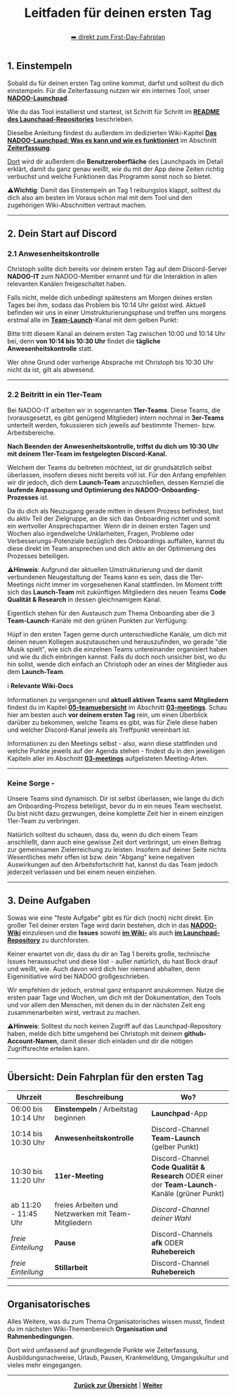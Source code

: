 # <p align="center">Leitfaden für deinen ersten Tag</p>

<p align="center">
<a href="#übersicht-dein-fahrplan-für-den-ersten-tag">➡️ direkt zum First-Day-Fahrplan</a>
</p>

#

## 1. Einstempeln

Sobald du für deinen ersten Tag online kommst, darfst und solltest du dich einstempeln. Für die Zeiterfassung nutzen wir ein internes Tool, unser [**NADOO-Launchpad**](https://github.com/NADOOIT/NADOO-Launchpad).

Wie du das Tool installierst und startest, ist Schritt für Schritt im [**README des Launchpad-Repositories**](https://github.com/NADOOIT/NADOO-Launchpad/blob/main/README.md) beschrieben.

Dieselbe Anleitung findest du außerdem im dedizierten Wiki-Kapitel [**Das NADOO-Launchpad: Was es kann und wie es funktioniert**](/docs/01-organisation/01-zeiterfassung/01-launchpad-guide/README.md) im Abschnitt [**Zeiterfassung**](/docs/01-organisation/01-zeiterfassung/README.md).

<!--Launchopad-Guide zieht in der Ordnerstruktur doch nochmal um, wird dann wieder angepasst-->

[Dort](/docs/01-organisation/01-zeiterfassung/01-launchpad-guide/README.md) wird dir außerdem die **Benutzeroberfläche** des Launchpads im Detail erklärt, damit du ganz genau weißt, _wie_ du mit der App deine Zeiten richtig verbuchst und welche Funktionen das Programm sonst noch so bietet.

⚠️**Wichtig**: Damit das Einstempeln an Tag 1 reibungslos klappt, solltest du dich also am besten im Voraus schon mal mit dem Tool und den zugehörigen Wiki-Abschnitten vertraut machen.

---

## 2. Dein Start auf Discord

### 2.1 Anwesenheitskontrolle

Christoph sollte dich bereits vor deinem ersten Tag auf dem Discord-Server **NADOO-IT** zum NADOO-Member ernannt und für die Interaktion in allen relevanten Kanälen freigeschaltet haben.

Falls nicht, melde dich unbedingt spätestens am Morgen deines ersten Tages bei ihm, sodass das Problem bis 10:14 Uhr gelöst wird. Aktuell befinden wir uns in einer Umstrukturierungsphase und treffen uns morgens erstmal alle im [**Team-Launch**](https://discordapp.com/channels/1299292608744390707/1336295583350259762)-Kanal mit dem gelben Punkt:

<!--hier Screenshot "Team-Launch Kanal" einfügen-->

Bitte tritt diesem Kanal an deinem ersten Tag zwischen 10:00 und 10:14 Uhr bei, denn **von 10:14 bis 10:30 Uhr** findet die **tägliche Anwesenheitskontrolle** statt.

Wer ohne Grund oder vorherige Absprache mit Christoph bis 10:30 Uhr nicht da ist, gilt als abwesend.

---

### 2.2 Beitritt in ein 11er-Team

Bei NADOO-IT arbeiten wir in sogennanten **11er-Teams**. Diese Teams, die (vorausgesetzt, es gibt genügend Mitglieder) intern nochmal in **3er-Teams** unterteilt werden, fokussieren sich jeweils auf bestimmte Themen- bzw. Arbeitsbereiche.

**Nach Beenden der Anwesenheitskontrolle, triffst du dich um 10:30 Uhr mit deinem 11er-Team im festgelegten Discord-Kanal.**

Welchem der Teams du beitreten möchtest, ist dir grundsätzlich selbst überlassen, insofern dieses nicht bereits voll ist.
Für den Anfang empfehlen wir dir jedoch, dich dem **Launch-Team** anzuschließen, dessen Kernziel die **laufende Anpassung und Optimierung des NADOO-Onboarding-Prozesses** ist.

Da du dich als Neuzugang gerade mitten in diesem Prozess befindest, bist du aktiv Teil der Zielgruppe, an die sich das Onboarding richtet und somit ein wertvoller Ansprechspartner. Wenn dir in deinen ersten Tagen und Wochen also irgendwelche Unklarheiten, Fragen, Probleme oder Verbesserungs-Potenziale bezüglich des Onboardings auffallen, kannst du diese direkt im Team ansprechen und dich aktiv an der Optimierung des Prozesses beteiligen.

⚠️**Hinweis**: Aufgrund der aktuellen Umstrukturierung und der damit verbundenen Neugestaltung der Teams kann es sein, dass die 11er-Meetings nicht immer im vorgesehenen Kanal stattfinden. Im Moment trifft sich das **Launch-Team** mit zukünftigen Mitgliedern des neuen Teams **Code Qualität & Research** in dessen gleichnamigem Kanal.

<!--hier Screenshot "Code Qualität & Research Kanal" einfügen-->

Eigentlich stehen für den Austausch zum Thema Onboarding aber die 3 **Team-Launch**-Kanäle mit den grünen Punkten zur Verfügung:

<!--hier Screenshot "Team-Launch Kanäle" einfügen-->

Hüpf in den ersten Tagen gerne durch unterschiedliche Kanäle, um dich mit deinen neuen Kollegen auszutauschen und herauszufinden, wo gerade "die Musik spielt", wie sich die einzelnen Teams untereinander organisiert haben und wie du dich einbringen kannst. Falls du doch noch unsicher bist, wo du hin sollst, wende dich einfach an Christoph oder an eines der Mitglieder aus dem **Launch-Team**.

ℹ️ **Relevante Wiki-Docs**

Informationen zu vergangenen und **aktuell aktiven Teams samt Mitgliedern** findest du im Kapitel [**05-teamuebersicht**](/docs/03-meetings/05-teamuebersicht/README.md) im Abschnitt [**03-meetings**](/docs/03-meetings/README.md). Schau hier am besten auch **vor deinem ersten Tag** rein, um einen Überblick darüber zu bekommen, welche Teams es gibt, was für Ziele diese haben und welcher Discord-Kanal jeweils als Treffpunkt vereinbart ist.

Informationen zu den Meetings selbst - also, wann diese stattfinden und welche Punkte jeweils auf der Agenda stehen - findest du in den jeweiligen Kapiteln aller im Abschnitt [**03-meetings**](/docs/03-meetings/README.md) aufgelisteten Meeting-Arten.

---

### Keine Sorge -

Unsere Teams sind dynamisch. Dir ist selbst überlassen, wie lange du dich am Onboarding-Prozess beteiligst, bevor du in ein neues Team wechselst. Du bist nicht dazu gezwungen, deine komplette Zeit hier in einem einzigen 11er-Team zu verbringen.

Natürlich solltest du schauen, dass du, wenn du dich einem Team anschließt, dann auch eine gewisse Zeit dort verbringst, um einen Beitrag zur gemeinsamen Zielerreichung zu leisten. Insofern auf deiner Seite nichts Wesentliches mehr offen ist bzw. dein "Abgang" keine negativen Auswirkungen auf den Arbeitsfortschritt hat, kannst du das Team jedoch jederzeit verlassen und bei einem neuen einziehen.

---

## 3. Deine Aufgaben

Sowas wie eine "feste Aufgabe" gibt es für dich (noch) nicht direkt. Ein großer Teil deiner ersten Tage wird darin bestehen, dich in das [**NADOO-Wiki**](https://github.com/NADOOIT/NADOO-Wiki/) einzulesen und die **Issues** sowohl [**im Wiki-**](https://github.com/NADOOIT/NADOO-Wiki/issues) als auch [**im Launchpad-Repository**](https://github.com/NADOOIT/NADOO-Launchpad/issues) zu durchforsten.

Keiner erwartet von dir, dass du dir an Tag 1 bereits große, technische Issues heraussuchst und diese löst - außer natürlich, du hast Bock drauf und weißt, wie. Auch davon wird dich hier niemand abhalten, denn Eigeninitiative wird bei NADOO großgeschrieben.

Wir empfehlen dir jedoch, erstmal ganz entspannt anzukommen. Nutze die ersten paar Tage und Wochen, um dich mit der Dokumentation, den Tools und vor allem den Menschen, mit denen du in der nächsten Zeit eng zusammenarbeiten wirst, vertraut zu machen.

<!--hier vllt. KI-Image zum Thema "entspannen" einfügen-->

⚠️**Hinweis**: Solltest du noch keinen Zugriff auf das Launchpad-Repository haben, melde dich bitte umgehend bei Christoph mit deinem **github-Account-Namen**, damit dieser dich einladen und dir die nötigen Zugriffsrechte erteilen kann.

---

## Übersicht: Dein Fahrplan für den ersten Tag

| Uhrzeit              | Beschreibung                                        | Wo?                                                                                               |
| -------------------- | --------------------------------------------------- | ------------------------------------------------------------------------------------------------- |
| 06:00 bis 10:14 Uhr  | **Einstempeln** / Arbeitstag beginnen               | **Launchpad**-App                                                                                 |
| 10:14 bis 10:30 Uhr  | **Anwesenheitskontrolle**                           | Discord-Channel **Team-Launch** (gelber Punkt)                                                    |
| 10:30 bis 11:20 Uhr  | **11er-Meeting**                                    | Discord-Channel **Code Qualität & Research** ODER einer der **Team-Launch**-Kanäle (grüner Punkt) |
| ab 11:20 - 11:45 Uhr | freies Arbeiten und Netzwerken mit Team-Mitgliedern | _Discord-Channel deiner Wahl_                                                                     |
| _freie Einteilung_   | **Pause**                                           | Discord-Channels **afk** ODER **Ruhebereich**                                                     |
| _freie Einteilung_   | **Stillarbeit**                                     | Discord-Channel **Ruhebereich**                                                                   |

---

## Organisatorisches

Alles Weitere, was du zum Thema Organisatorisches wissen musst, findest du im nächsten Wiki-Themenbereich **Organisation und Rahmenbedingungen**.

Dort wird umfassend auf grundlegende Punkte wie Zeiterfassung, Ausbildungsnachweise, Urlaub, Pausen, Krankmeldung, Umgangskultur und vieles mehr eingegangen.

---

<p align="center">
<a href="/README.md"><strong>Zurück zur Übersicht</strong></a> | <a href="/docs/01-organisation/README.md"><strong>Weiter</strong></a>
</p>
